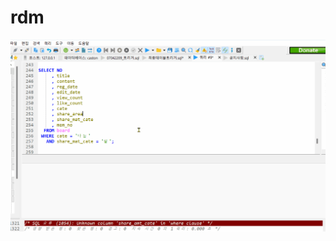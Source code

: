# rdm

<p alingn="center">
<img src="https://github.com/dongkh9/rdm/blob/main/%EB%82%98%EB%88%94%EA%B2%8C%EC%8B%9C%EA%B8%80%EB%82%98%EB%88%94%EC%B9%B4%ED%85%8C%EA%B2%80%EC%83%89.gif">
</p>
